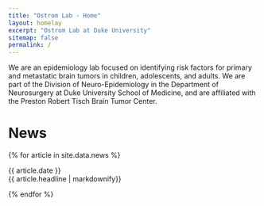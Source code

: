 ```yaml
---
title: "Ostrom Lab - Home"
layout: homelay
excerpt: "Ostrom Lab at Duke University"
sitemap: false
permalink: /
---
```


We are an epidemiology lab focused on identifying risk factors for primary and metastatic brain tumors in children, adolescents, and adults. We are part of the Division of Neuro-Epidemiology in the Department of Neurosurgery at Duke University School of Medicine, and are affiliated with the Preston Robert Tisch Brain Tumor Center. 


# News

{% for article in site.data.news %}
<p>{{ article.date }} <br> {{ article.headline | markdownify}}</p>
{% endfor %}



